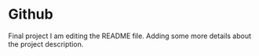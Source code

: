 # Github
Final project
I am editing the README file. Adding some more details about the project description.
